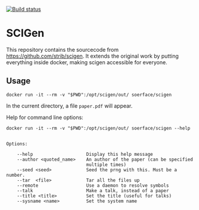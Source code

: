 [![Build status](https://travis-ci.org/soerface/scigen-docker.svg?branch=master)](https://travis-ci.org/soerface/scigen-docker/)

# SCIGen

This repository contains the sourcecode from https://github.com/strib/scigen.
It extends the original work by putting everything inside docker, making scigen
accessible for everyone.

## Usage

    docker run -it --rm -v "$PWD":/opt/scigen/out/ soerface/scigen

In the current directory, a file `paper.pdf` will appear.

Help for command line options:

    docker run -it --rm -v "$PWD":/opt/scigen/out/ soerface/scigen --help


    Options:

        --help                    Display this help message
        --author <quoted_name>    An author of the paper (can be specified 
                                  multiple times)
        --seed <seed>             Seed the prng with this. Must be a number.
        --tar  <file>             Tar all the files up
        --remote                  Use a daemon to resolve symbols
        --talk                    Make a talk, instead of a paper
        --title <title>           Set the title (useful for talks)
        --sysname <name>          Set the system name
